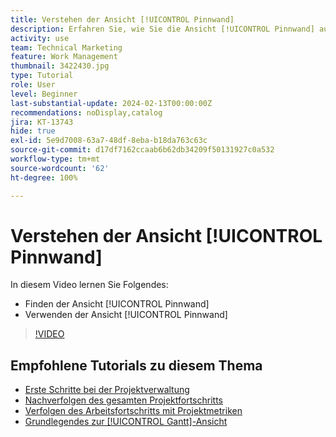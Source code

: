 ```yaml
---
title: Verstehen der Ansicht [!UICONTROL Pinnwand]
description: Erfahren Sie, wie Sie die Ansicht [!UICONTROL Pinnwand] auf der Landingpage des Projekts verwenden können.
activity: use
team: Technical Marketing
feature: Work Management
thumbnail: 3422430.jpg
type: Tutorial
role: User
level: Beginner
last-substantial-update: 2024-02-13T00:00:00Z
recommendations: noDisplay,catalog
jira: KT-13743
hide: true
exl-id: 5e9d7008-63a7-48df-8eba-b18da763c63c
source-git-commit: d17df7162ccaab6b62db34209f50131927c0a532
workflow-type: tm+mt
source-wordcount: '62'
ht-degree: 100%

---
```


# Verstehen der Ansicht [!UICONTROL Pinnwand]

In diesem Video lernen Sie Folgendes:

* Finden der Ansicht [!UICONTROL Pinnwand]
* Verwenden der Ansicht [!UICONTROL Pinnwand] 


>[!VIDEO](https://video.tv.adobe.com/v/3422430/?quality=12&learn=on&enablevpops)

## Empfohlene Tutorials zu diesem Thema

* [Erste Schritte bei der Projektverwaltung](/help/manage-work/projects/getting-started-manage-a-project.md)
* [Nachverfolgen des gesamten Projektfortschritts](/help/manage-work/projects/track-overall-project-progress.md)
* [Verfolgen des Arbeitsfortschritts mit Projektmetriken](/help/manage-work/projects/track-work-progress-with-project-metrics.md)
* [Grundlegendes zur [!UICONTROL Gantt]-Ansicht](/help/manage-work/projects/understand-the-gantt-view.md)
